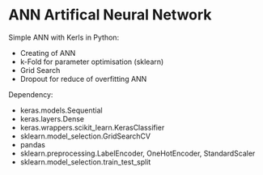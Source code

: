 # ANN Artifical Neural Network

Simple ANN with Kerls in Python:
  * Creating of ANN
  * k-Fold for parameter optimisation (sklearn)
  * Grid Search
  * Dropout for reduce of overfitting ANN

Dependency:
  * keras.models.Sequential
  * keras.layers.Dense
  * keras.wrappers.scikit_learn.KerasClassifier
  * sklearn.model_selection.GridSearchCV
  * pandas
  * sklearn.preprocessing.LabelEncoder, OneHotEncoder, StandardScaler
  * sklearn.model_selection.train_test_split
